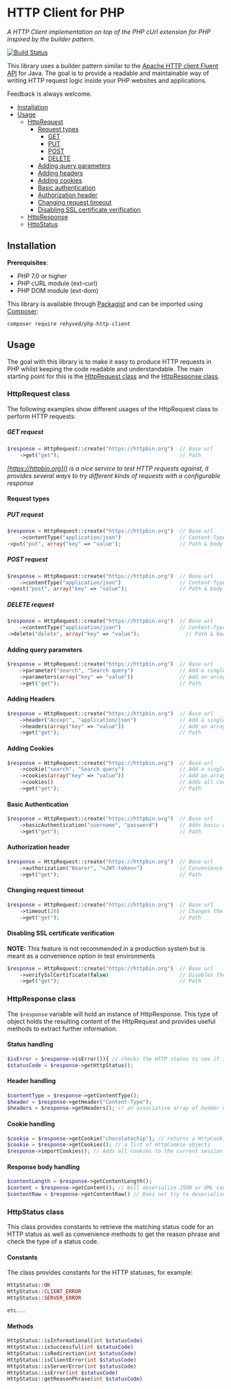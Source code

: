 # HTTP Client for PHP
*A HTTP Client implementation on top of the PHP cUrl extension for PHP inspired by the builder pattern.*

[![Build Status](https://travis-ci.org/Rehyved/php-http-client.svg?branch=master)](https://travis-ci.org/Rehyved/php-http-client)


This library uses a builder pattern similar to the [Apache HTTP client Fluent API](https://hc.apache.org/httpcomponents-client-ga/tutorial/html/fluent.html) for Java.
The goal is to provide a readable and maintainable way of writing HTTP request logic inside your PHP websites and applications.

Feedback is always welcome.

* [Installation](#installation)
* [Usage](#usage)
  * [HttpRequest](#httprequest-class)
    * [Request types](#request-types)
      * [GET](#get-request)
      * [PUT](#put-request)
      * [POST](#post-request)
      * [DELETE](#delete-request)
    * [Adding query parameters](#adding-query-parameters)
    * [Adding headers](#adding-headers)
    * [Adding cookies](#adding-cookies)
    * [Basic authentication](#basic-authentication)
    * [Authorization header](#authorization-header)
    * [Changing request timeout](#changing-request-timeout)
    * [Disabling SSL certificate verification](#disabling-ssl-certificate-verification)
  * [HttpResponse](#httpresponse-class)
  * [HttpStatus](#httpstatus-class)

## Installation
**Prerequisites**:
* PHP 7.0 or higher
* PHP cURL module (ext-curl)
* PHP DOM module (ext-dom)

This library is available through [Packagist](https://packagist.org) and can be imported using [Composer](https://getcomposer.org):
```
composer require rehyved/php-http-client
``` 

## Usage
The goal with this library is to make it easy to produce HTTP requests in PHP whilst keeping the code readable and understandable.
The main starting point for this is the [HttpRequest class](#httprequest-class) and the [HttpResponse class](#httpresponse-class).

### HttpRequest class
The following examples show different usages of the HttpRequest class to perform HTTP requests:

##### GET request
```php
$response = HttpRequest::create("https://httpbin.org")  // Base url
    ->get("get");                                       // Path
```
*[https://httpbin.org]() is a nice service to test HTTP requests against, it provides several ways to try different kinds of requests with a configurable response*

#### Request types
##### PUT request
```php
$response = HttpRequest::create("https://httpbin.org")  // Base url
    ->contentType("application/json")                   // Content-Type header
->put("put", array("key" => "value");                   // Path & body
```

##### POST request
```php
$response = HttpRequest::create("https://httpbin.org")  // Base url
    ->contentType("application/json")                   // Content-Type header
->post("post", array("key" => "value");                 // Path & body
```

##### DELETE request
```php
$response = HttpRequest::create("https://httpbin.org")  // Base url
    ->contentType("application/json")                   // Content-Type header
->delete("delete", array("key" => "value");               // Path & body
```


#### Adding query parameters
```php
$response = HttpRequest::create("https://httpbin.org")  // Base url
    ->parameter("search", "Search query")               // Add a single query parameter
    ->parameters(array("key" => "value"))               // Add an array of query parameters
    ->get("get");                                       // Path
```

#### Adding Headers
```php
$response = HttpRequest::create("https://httpbin.org")  // Base url
    ->header("Accept", "application/json")              // Add a single header
    ->headers(array("key" => "value"))                  // Add an array of headers
    ->get("get");                                       // Path
```

#### Adding Cookies
```php
$response = HttpRequest::create("https://httpbin.org")  // Base url
    ->cookie("search", "Search query")                  // Add a single cookie
    ->cookies(array("key" => "value"))                  // Add an array of cookies
    ->cookies()                                         // Adds all cookies from $_COOKIE to the request
    ->get("get");                                       // Path
```

#### Basic Authentication
```php
$response = HttpRequest::create("https://httpbin.org")  // Base url
    ->basicAuthentication("username", "password")       // Adds basic authentication to the request
    ->get("get");                                       // Path
```

#### Authorization header
```php
$response = HttpRequest::create("https://httpbin.org")  // Base url
    ->authorization("Bearer", "<JWT-token>")            // Convenience method to add an Authorization header
    ->get("get");                                       // Path
```

#### Changing request timeout
```php
$response = HttpRequest::create("https://httpbin.org")  // Base url
    ->timeout(20)                                       // Changes the timeout for the request to 20 seconds
    ->get("get");                                       // Path
```

#### Disabling SSL certificate verification
**NOTE:** This feature is not recommended in a production system but is meant as a convenience option in test environments
```php
$response = HttpRequest::create("https://httpbin.org")  // Base url
    ->verifySslCertificate(false)                       // Disables the verification of SSL certificates
    ->get("get");                                       // Path
```


### HttpResponse class
The `$response` variable will hold an instance of HttpResponse. 
This type of object holds the resulting content of the HttpRequest and provides useful methods to extract further information.

#### Status handling
```php
$isError = $response->isError()){ // checks the HTTP status to see if it is an error see the HttpStatus class
$statusCode = $response->getHttpStatus(); 
```

#### Header handling
```php
$contentType = $response->getContentType();
$header = $response->getHeader("Content-Type");
$headers = $response->getHeaders(); // an associative array of header name -> header value
```
#### Cookie handling
```php
$cookie = $response->getCookie("chocolatechip"); // returns a HttpCookie object
$cookie = $response->getCookies(); // a list of HttpCookie objects
$response->importCookies(); // Adds all cookies to the current session by using setcookie (http://php.net/manual/en/function.setcookie.php)
```
#### Response body handling
```php
$contentLength = $response->getContentLength();
$content = $response->getContent(); // Will deserialize JSON or XML content if the matching Content-Type was received 
$contentRaw = $response->getContentRaw() // Does not try to deserialize and returns the raw response body
```


### HttpStatus class
This class provides constants to retrieve the matching status code for an HTTP status as well as convenience methods to get the reason phrase and check the type of a status code.

#### Constants
The class provides constants for the HTTP statuses, for example:
```php
HttpStatus::OK
HttpStatus::CLIENT_ERROR
HttpStatus::SERVER_ERROR

etc...
```

#### Methods
```php
HttpStatus::isInformational(int $statusCode)
HttpStatus::isSuccessful(int $statusCode)
HttpStatus::isRedirection(int $statusCode)
HttpStatus::isClientError(int $statusCode)
HttpStatus::isServerError(int $statusCode)
HttpStatus::isError(int $statusCode)
HttpStatus::getReasonPhrase(int $statusCode)
```